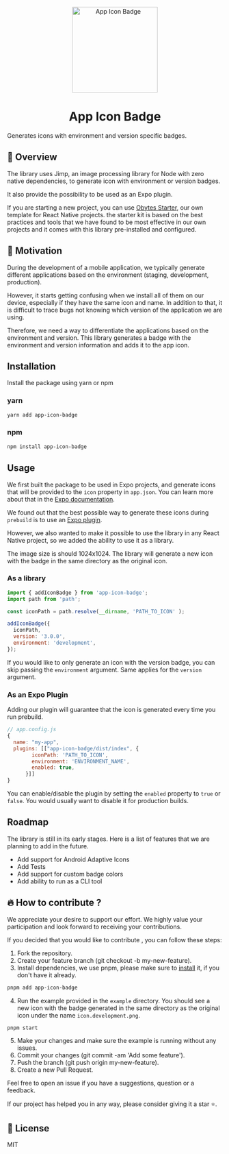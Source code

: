 <p align="center">
    <img alt="App Icon Badge" src="./assets/screenshot.png" width="200" />
</p>
<h1 align="center">
App Icon Badge
</h1>
Generates icons with environment and version specific badges.


## 🚀 Overview


The library uses Jimp, an image processing library for Node with zero native dependencies, to generate icon with environment or version badges.

It also provide the possibility to be used as an Expo plugin.

If you are starting a new project, you can use [Obytes Starter](https://starter.obytes.com/), our own template for React Native projects. the  starter kit is based on the best practices and tools that we have found to be most effective in our own projects and it comes with this library pre-installed and configured.
## 🚀 Motivation

During the development of a mobile application, we typically generate different applications based on the environment (staging, development, production).

However, it starts getting confusing when we install all of them on our device, especially if they have the same icon and name. In addition to that, it is difficult to trace bugs not knowing which version of the application we are using. 

Therefore, we need a way to differentiate the applications based on the environment and version. This library generates a badge with the environment and version information and adds it to the app icon.

## Installation

Install the package using yarn or npm

### yarn  
```bash
yarn add app-icon-badge
```
### npm

```bash
npm install app-icon-badge
```

## Usage

We first built the package to be used in Expo projects, and generate icons that will be provided to the `icon` property in `app.json`. You can learn more about that in the [Expo documentation](https://docs.expo.dev/develop/user-interface/app-icons).

We found out that the best possible way to generate these icons during `prebuild` is to use an [Expo plugin](https://docs.expo.dev/modules/config-plugin-and-native-module-tutorial/#4-creating-a-new-config-plugin).

However, we also wanted to make it possible to use the library in any React Native project, so we added the ability to use it as a library.

The image size is should  1024x1024. The library will generate a new icon with the badge in the same directory as the original icon.
### As a library

```javascript
import { addIconBadge } from 'app-icon-badge';
import path from 'path';

const iconPath = path.resolve(__dirname, 'PATH_TO_ICON' );

addIconBadge({
  iconPath,
  version: '3.0.0',
  environment: 'development',
});

```
If you would like to only generate an icon with the version badge, you can skip passing the `environment` argument. Same applies for the `version` argument.

### As an Expo Plugin

Adding our plugin will guarantee that the icon is generated every time you run prebuild.

```javascript 
// app.config.js
{
  name: "my-app",
  plugins: [["app-icon-badge/dist/index", {
        iconPath: 'PATH_TO_ICON',
        environment: 'ENVIRONMENT_NAME',
        enabled: true,
      }]]
}
```
You can enable/disable the plugin by setting the `enabled` property to `true` or `false`. You would usually want to disable it for production builds.

##  Roadmap

The library is still in its early stages. Here is a list of features that we are planning to add in the future.

-  Add support for Android Adaptive Icons
-  Add Tests
-  Add support for custom badge colors
-  Add ability to run as a CLI tool

## 🔥 How to contribute ?

We appreciate your desire to support our effort. We highly value your participation and look forward to receiving your contributions. 

If you decided that you would like to contribute  , you can follow these steps:

1. Fork the repository.
2. Create your feature branch (git checkout -b my-new-feature).
3. Install dependencies, we use pnpm, please make sure to [install](https://pnpm.io/installation) it, if you don't have it already.
```bash
pnpm add app-icon-badge
```
4. Run the example provided in the `example` directory. You should see a new icon with the badge generated in the same directory as the original icon under the name `icon.development.png`.
```bash
pnpm start
```
5. Make your changes and make sure the example is running without any issues.
6. Commit your changes (git commit -am 'Add some feature').
4. Push the branch (git push origin my-new-feature).
5. Create a new Pull Request.


Feel free to open an issue if you have a suggestions, question or a feedback.

If our project has helped you in any way, please consider giving it a star ⭐️.


## 📝 License

MIT